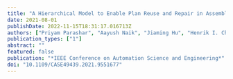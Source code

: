 ```yaml
---
title: "A Hierarchical Model to Enable Plan Reuse and Repair in Assembly Domains"
date: 2021-08-01
publishDate: 2022-11-15T18:31:17.016713Z
authors: ["Priyam Parashar", "Aayush Naik", "Jiaming Hu", "Henrik I. Christensen"]
publication_types: ["1"]
abstract: ""
featured: false
publication: "*IEEE Conference on Automation Science and Engineering*"
doi: "10.1109/CASE49439.2021.9551677"
---
```



